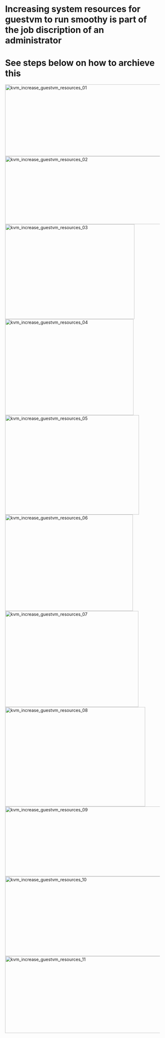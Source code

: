 # Increasing system resources for guestvm to run smoothy is part of the job discription of an administrator #
# See steps below on how to archieve this #


<img width="634" height="233" alt="kvm_increase_guestvm_resources_01" src="https://github.com/user-attachments/assets/5b205bf3-4a2f-41b7-ad6e-dded5eb84937" />
<img width="657" height="221" alt="kvm_increase_guestvm_resources_02" src="https://github.com/user-attachments/assets/a7485306-cc2d-447c-b736-9c27dfe27d69" />
<img width="421" height="308" alt="kvm_increase_guestvm_resources_03" src="https://github.com/user-attachments/assets/eff8e264-f54e-48c6-993c-2e7a706ef98d" />
<img width="418" height="312" alt="kvm_increase_guestvm_resources_04" src="https://github.com/user-attachments/assets/7cb863a0-e924-490a-96a0-487afa9c320e" />
<img width="436" height="323" alt="kvm_increase_guestvm_resources_05" src="https://github.com/user-attachments/assets/8db0c385-55bf-4e7f-b236-c56d3c570fd0" />
<img width="416" height="313" alt="kvm_increase_guestvm_resources_06" src="https://github.com/user-attachments/assets/d354ecd9-4bbc-4035-89dc-93443d1fb01f" />
<img width="434" height="312" alt="kvm_increase_guestvm_resources_07" src="https://github.com/user-attachments/assets/13d640ce-4f4e-4f9b-8d2e-3098f3396daa" />
<img width="456" height="323" alt="kvm_increase_guestvm_resources_08" src="https://github.com/user-attachments/assets/198e5911-1a0b-4bb7-8725-359d3e3ed20c" />
<img width="573" height="227" alt="kvm_increase_guestvm_resources_09" src="https://github.com/user-attachments/assets/0e65e259-2857-4341-ae96-6c1ebbe03804" />
<img width="645" height="259" alt="kvm_increase_guestvm_resources_10" src="https://github.com/user-attachments/assets/cd29b8cc-f30a-4446-bdcb-48941d75019d" />
<img width="634" height="250" alt="kvm_increase_guestvm_resources_11" src="https://github.com/user-attachments/assets/8b9cf68b-de3f-4a75-955b-ba576cf4f43d" />
